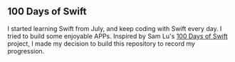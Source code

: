 ## 100 Days of Swift ##
I started learning Swift from July, and keep coding with Swift every day. I tried to build some enjoyable APPs. Inspired by Sam Lu's [100 Days of Swift](http://samvlu.com/index.html) project, I made my decision to build this repository to record my progression.



